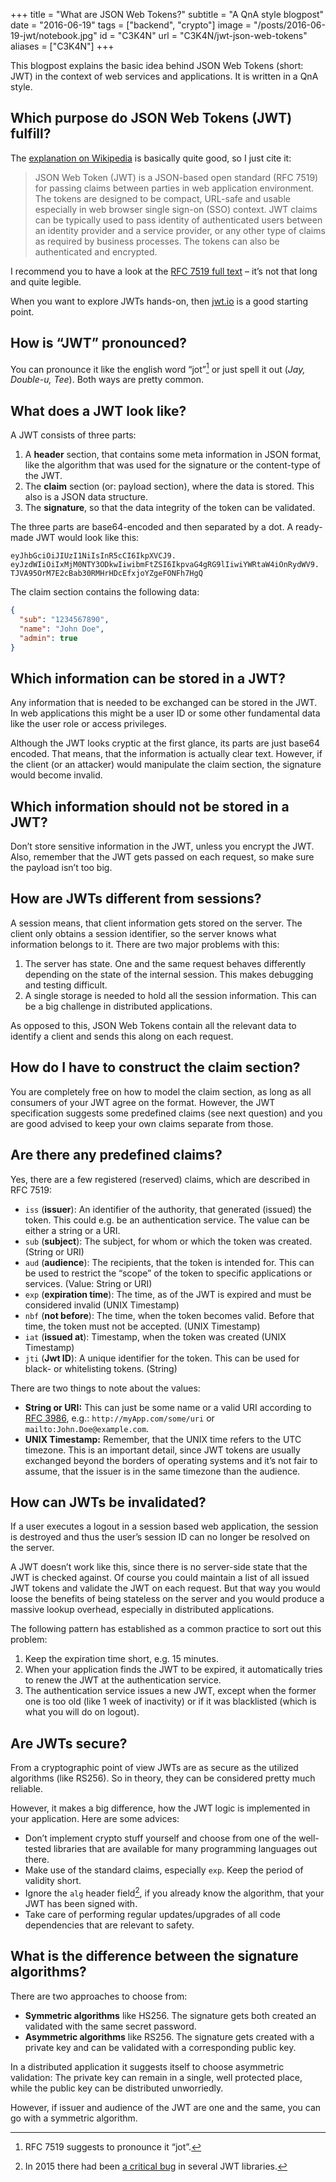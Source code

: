 +++
title = "What are JSON Web Tokens?"
subtitle = "A QnA style blogpost"
date = "2016-06-19"
tags = ["backend", "crypto"]
image = "/posts/2016-06-19-jwt/notebook.jpg"
id = "C3K4N"
url = "C3K4N/jwt-json-web-tokens"
aliases = ["C3K4N"]
+++

This blogpost explains the basic idea behind JSON Web Tokens (short: JWT) in the context of web services and applications. It is written in a QnA style.

## Which purpose do JSON Web Tokens (JWT) fulfill?

The [explanation on Wikipedia](https://en.wikipedia.org/wiki/JSON_Web_Token) is basically quite good, so I just cite it:

> JSON Web Token (JWT) is a JSON-based open standard (RFC 7519) for passing claims between parties in web application environment. The tokens are designed to be compact, URL-safe and usable especially in web browser single sign-on (SSO) context. JWT claims can be typically used to pass identity of authenticated users between an identity provider and a service provider, or any other type of claims as required by business processes. The tokens can also be authenticated and encrypted.

I recommend you to have a look at the [RFC 7519 full text](https://tools.ietf.org/html/rfc7519) – it’s not that long and quite legible.

When you want to explore JWTs hands-on, then [jwt.io](https://jwt.io/) is a good starting point.

## How is “JWT” pronounced?

You can pronounce it like the english word “jot”[^1] or just spell it out (*Jay, Double-u, Tee*). Both ways are pretty common.

## What does a JWT look like?

A JWT consists of three parts:

1. A **header** section, that contains some meta information in JSON format, like the algorithm that was used for the signature or the content-type of the JWT.
2. The **claim** section (or: payload section), where the data is stored. This also is a JSON data structure.
3. The **signature**, so that the data integrity of the token can be validated.

The three parts are base64-encoded and then separated by a dot. A ready-made JWT would look like this:

```Text
eyJhbGciOiJIUzI1NiIsInR5cCI6IkpXVCJ9.
eyJzdWIiOiIxMjM0NTY3ODkwIiwibmFtZSI6IkpvaG4gRG9lIiwiYWRtaW4iOnRydWV9.
TJVA95OrM7E2cBab30RMHrHDcEfxjoYZgeFONFh7HgQ
```

The claim section contains the following data:

```JSON
{
  "sub": "1234567890",
  "name": "John Doe",
  "admin": true
}
```

## Which information can be stored in a JWT?

Any information that is needed to be exchanged can be stored in the JWT. In web applications this might be a user ID or some other fundamental data like the user role or access privileges.

Although the JWT looks cryptic at the first glance, its parts are just base64 encoded. That means, that the information is actually clear text. However, if the client (or an attacker) would manipulate the claim section, the signature would become invalid.

## Which information should not be stored in a JWT?

Don’t store sensitive information in the JWT, unless you encrypt the JWT. Also, remember that the JWT gets passed on each request, so make sure the payload isn’t too big.

## How are JWTs different from sessions?

A session means, that client information gets stored on the server. The client only obtains a session identifier, so the server knows what information belongs to it. There are two major problems with this:

1. The server has state. One and the same request behaves differently depending on the state of the internal session. This makes debugging and testing difficult.
2. A single storage is needed to hold all the session information. This can be a big challenge in distributed applications.

As opposed to this, JSON Web Tokens contain all the relevant data to identify a client and sends this along on each request.

## How do I have to construct the claim section?

You are completely free on how to model the claim section, as long as all consumers of your JWT agree on the format. However, the JWT specification suggests some predefined claims (see next question) and you are good advised to keep your own claims separate from those.

## Are there any predefined claims?

Yes, there are a few registered (reserved) claims, which are described in RFC 7519:

- `iss` (**issuer**): An identifier of the authority, that generated (issued) the token. This could e.g. be an authentication service. The value can be either a string or a URI.
- `sub` (**subject**): The subject, for whom or which the token was created. (String or URI)
- `aud` (**audience**): The recipients, that the token is intended for. This can be used to restrict the “scope” of the token to specific applications or services. (Value: String or URI)
- `exp` (**expiration time**): The time, as of the JWT is expired and must be considered invalid (UNIX Timestamp)
- `nbf` (**not before**): The time, when the token becomes valid. Before that time, the token must not be accepted. (UNIX Timestamp)
- `iat` (**issued at**): Timestamp, when the token was created (UNIX Timestamp)
- `jti` (**Jwt ID**): A unique identifier for the token. This can be used for black- or whitelisting tokens. (String)

There are two things to note about the values:

- **String or URI:** This can just be some name or a valid URI according to [RFC 3986](https://tools.ietf.org/html/rfc3986), e.g.: `http://myApp.com/some/uri` or `mailto:John.Doe@example.com`.
- **UNIX Timestamp:** Remember, that the UNIX time refers to the UTC timezone. This is an important detail, since JWT tokens are usually exchanged beyond the borders of operating systems and it’s not fair to assume, that the issuer is in the same timezone than the audience.

## How can JWTs be invalidated?

If a user executes a logout in a session based web application, the session is destroyed and thus the user’s session ID can no longer be resolved on the server.

A JWT doesn’t work like this, since there is no server-side state that the JWT is checked against. Of course you could maintain a list of all issued JWT tokens and validate the JWT on each request. But that way you would loose the benefits of being stateless on the server and you would produce a massive lookup overhead, especially in distributed applications.

The following pattern has established as a common practice to sort out this problem:

1. Keep the expiration time short, e.g. 15 minutes.
2. When your application finds the JWT to be expired, it automatically tries to renew the JWT at the authentication service.
3. The authentication service issues a new JWT, except when the former one is too old (like 1 week of inactivity) or if it was blacklisted (which is what you will do on logout).

## Are JWTs secure?

From a cryptographic point of view JWTs are as secure as the utilized algorithms (like RS256). So in theory, they can be considered pretty much reliable.

However, it makes a big difference, how the JWT logic is implemented in your application. Here are some advices:

- Don’t implement crypto stuff yourself and choose from one of the well-tested libraries that are available for many programming languages out there.
- Make use of the standard claims, especially `exp`. Keep the period of validity short.
- Ignore the `alg` header field[^2], if you already know the algorithm, that your JWT has been signed with.
- Take care of performing regular updates/upgrades of all code dependencies that are relevant to safety.

## What is the difference between the signature algorithms?

There are two approaches to choose from:

- **Symmetric algorithms** like HS256. The signature gets both created an validated with the same secret password.
- **Asymmetric algorithms** like RS256. The signature gets created with a private key and can be validated with a corresponding public key.

In a distributed application it suggests itself to choose asymmetric validation: The private key can remain in a single, well protected place, while the public key can be distributed unworriedly.

However, if issuer and audience of the JWT are one and the same, you can go with a symmetric algorithm.


[^1]: RFC 7519 suggests to pronounce it “jot”.
[^2]: In 2015 there had been [a critical bug](https://auth0.com/blog/2015/03/31/critical-vulnerabilities-in-json-web-token-libraries/) in several JWT libraries.
